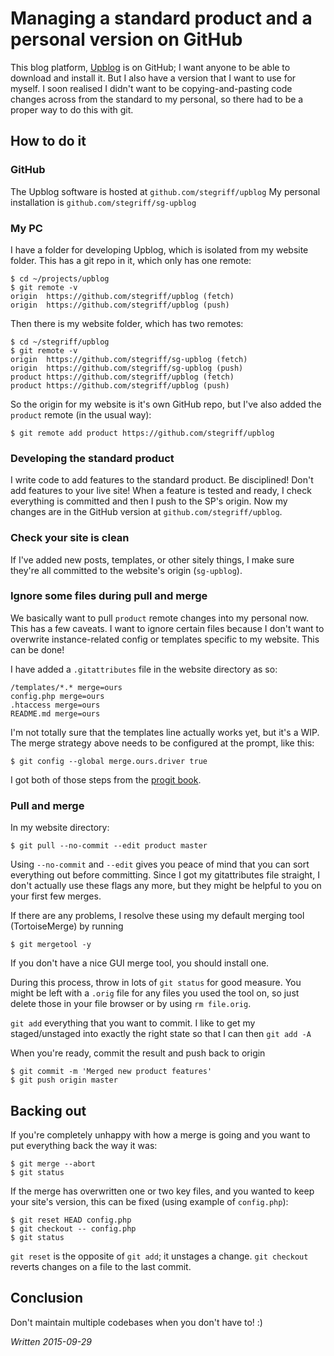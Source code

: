 # Managing a standard product and a personal version on GitHub

This blog platform, [Upblog](./posts/about-upblog) is on GitHub; I want anyone to be able to download and install it. But I also have a version that I want to use for myself. I soon realised I didn't want to be copying-and-pasting code changes across from the standard to my personal, so there had to be a proper way to do this with git.

## How to do it

### GitHub

The Upblog software is hosted at `github.com/stegriff/upblog`
My personal installation is `github.com/stegriff/sg-upblog`

### My PC

I have a folder for developing Upblog, which is isolated from my website folder. This has a git repo in it, which only has one remote:

	$ cd ~/projects/upblog
	$ git remote -v
	origin  https://github.com/stegriff/upblog (fetch)
	origin  https://github.com/stegriff/upblog (push)
	
Then there is my website folder, which has two remotes:

	$ cd ~/stegriff/upblog
	$ git remote -v
	origin  https://github.com/stegriff/sg-upblog (fetch)
	origin  https://github.com/stegriff/sg-upblog (push)
	product https://github.com/stegriff/upblog (fetch)
	product https://github.com/stegriff/upblog (push)
	
So the origin for my website is it's own GitHub repo, but I've also added the `product` remote (in the usual way):

	$ git remote add product https://github.com/stegriff/upblog


### Developing the standard product

I write code to add features to the standard product. Be disciplined! Don't add features to your live site! When a feature is tested and ready, I check everything is committed and then I push to the SP's origin. Now my changes are in the GitHub version at `github.com/stegriff/upblog`.


### Check your site is clean

If I've added new posts, templates, or other sitely things, I make sure they're all committed to the website's origin (`sg-upblog`).


### Ignore some files during pull and merge

We basically want to pull `product` remote changes into my personal now. This has a few caveats. I want to ignore certain files because I don't want to overwrite instance-related config or templates specific to my website. This can be done!

I have added a `.gitattributes` file in the website directory as so:

	/templates/*.* merge=ours
	config.php merge=ours
	.htaccess merge=ours
	README.md merge=ours
	
I'm not totally sure that the templates line actually works yet, but it's a WIP. The merge strategy above needs to be configured at the prompt, like this:

	$ git config --global merge.ours.driver true

I got both of those steps from the [progit book][book].


### Pull and merge

In my website directory:

	$ git pull --no-commit --edit product master
	
Using `--no-commit` and `--edit` gives you peace of mind that you can sort everything out before committing. Since I got my gitattributes file straight, I don't actually use these flags any more, but they might be helpful to you on your first few merges.
	
If there are any problems, I resolve these using my default merging tool (TortoiseMerge) by running

	$ git mergetool -y

If you don't have a nice GUI merge tool, you should install one.

During this process, throw in lots of `git status` for good measure. You might be left with a `.orig` file for any files you used the tool on, so just delete those in your file browser or by using `rm file.orig`.

`git add` everything that you want to commit. I like to get my staged/unstaged into exactly the right state so that I can then `git add -A`

When you're ready, commit the result and push back to origin

	$ git commit -m 'Merged new product features'
	$ git push origin master
	

## Backing out

If you're completely unhappy with how a merge is going and you want to put everything back the way it was:

	$ git merge --abort
	$ git status
	
If the merge has overwritten one or two key files, and you wanted to keep your site's version, this can be fixed (using example of `config.php`):

	$ git reset HEAD config.php
	$ git checkout -- config.php
	$ git status
	
`git reset` is the opposite of `git add`; it unstages a change. `git checkout` reverts changes on a file to the last commit.

## Conclusion

Don't maintain multiple codebases when you don't have to! :)

*Written 2015-09-29*

[book]: https://github.com/progit/progit2/blob/master/book/08-customizing-git/sections/attributes.asc#merge-strategies
